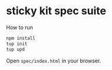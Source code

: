 # sticky kit spec suite

How to run

```bash
npm install
tup init
tup upd
```

Open `spec/index.html` in your browser.

